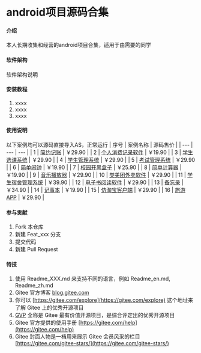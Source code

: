 # android项目源码合集

#### 介绍
本人长期收集和经营的android项目合集，适用于由需要的同学

#### 软件架构
软件架构说明


#### 安装教程

1.  xxxx
2.  xxxx
3.  xxxx

#### 使用说明

以下案例均可以源码直接导入AS，正常运行
| 序号 | 案例名称 | 源码售价 |
| --- | --- | --- |
| 1 | [简约记账](https://vx5udlbmxl.feishu.cn/docx/OL4BdZaTjoHwGAxCEqIcRRl4nk7) | ￥29.90 |
| 2 | [个人消费记录软件](https://vx5udlbmxl.feishu.cn/docx/QXSbd6hs7o55O9xLDi3cvJXZnUh) | ￥19.90 |
| 3 | [学生选课系统](https://vx5udlbmxl.feishu.cn/docx/B0VLdba4JoD7UFxhGCkcyPslnTc) | ￥29.90 |
| 4 | [学生管理系统](https://vx5udlbmxl.feishu.cn/docx/B0VLdba4JoD7UFxhGCkcyPslnTc) | ￥29.90 |
| 5 | [考试管理系统](https://vx5udlbmxl.feishu.cn/docx/UhBSdFkb9o0ReaxMCbCcLJnvnkc) | ￥29.90 |
| 6 | [简单闹钟](https://vx5udlbmxl.feishu.cn/docx/H2wwdSGjKoYlJkxUPpJcjlqMnaf) | ￥19.90 |
| 7 | [校园开黑盒子](https://vx5udlbmxl.feishu.cn/docx/TnCOdTWM7o9KHFxlfLuc3utknXP) | ￥25.90 |
| 8 | [简单计算器](https://vx5udlbmxl.feishu.cn/docx/S2Q0dqNnSoDaZAxk0hvcqfi1nRe) | ￥19.90 |
| 9 | [音乐播放器](https://vx5udlbmxl.feishu.cn/docx/UMqodd3pOoipCBxWzlbcHCzKndh) | ￥29.90 |
| 10 | [类美团外卖软件](https://vx5udlbmxl.feishu.cn/docx/TcHDdwgysocko4xli94c2R2dnzg) | ￥29.90 |
| 11 | [学生宿舍管理系统](https://vx5udlbmxl.feishu.cn/docx/QkoDdzuIcoxCUYx6f4QcPBD7nBd) | ￥39.90 |
| 12 | [电子书阅读软件](https://vx5udlbmxl.feishu.cn/docx/MoVYdiemfojqXyxNe3TcGq8qnQg) | ￥29.90 |
| 13 | [备忘录](https://vx5udlbmxl.feishu.cn/docx/Np69d4exqoMP66xjYCacb0x5nYf) | ￥34.90 |
| 14 | [记事本](https://vx5udlbmxl.feishu.cn/docx/KAK0dO5Fjol2CkxHIBdcxgSvn8e) | ￥19.90 |
| 15 | [仿淘宝客户端](https://vx5udlbmxl.feishu.cn/docx/NuRMd9URboCfXVxmyfHcRiv5n0d) | ￥29.90 |
| 16 | [旅游APP](https://vx5udlbmxl.feishu.cn/docx/MKVpdkewHoQyuxxxAGCc2evNnta) | ￥29.90 |


#### 参与贡献

1.  Fork 本仓库
2.  新建 Feat_xxx 分支
3.  提交代码
4.  新建 Pull Request


#### 特技

1.  使用 Readme\_XXX.md 来支持不同的语言，例如 Readme\_en.md, Readme\_zh.md
2.  Gitee 官方博客 [blog.gitee.com](https://blog.gitee.com)
3.  你可以 [https://gitee.com/explore](https://gitee.com/explore) 这个地址来了解 Gitee 上的优秀开源项目
4.  [GVP](https://gitee.com/gvp) 全称是 Gitee 最有价值开源项目，是综合评定出的优秀开源项目
5.  Gitee 官方提供的使用手册 [https://gitee.com/help](https://gitee.com/help)
6.  Gitee 封面人物是一档用来展示 Gitee 会员风采的栏目 [https://gitee.com/gitee-stars/](https://gitee.com/gitee-stars/)
